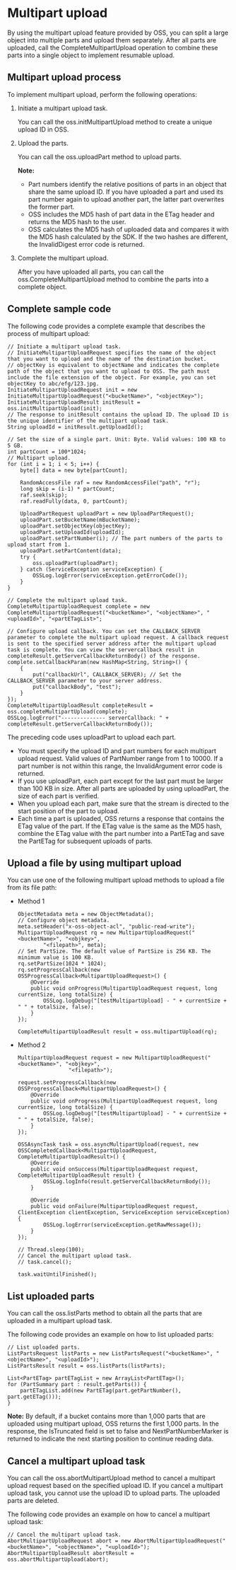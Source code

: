 # Multipart upload

By using the multipart upload feature provided by OSS, you can split a large object into multiple parts and upload them separately. After all parts are uploaded, call the CompleteMultipartUpload operation to combine these parts into a single object to implement resumable upload.

## Multipart upload process

To implement multipart upload, perform the following operations:

1.  Initiate a multipart upload task.

    You can call the oss.initMultipartUpload method to create a unique upload ID in OSS.

2.  Upload the parts.

    You can call the oss.uploadPart method to upload parts.

    **Note:**

    -   Part numbers identify the relative positions of parts in an object that share the same upload ID. If you have uploaded a part and used its part number again to upload another part, the latter part overwrites the former part.
    -   OSS includes the MD5 hash of part data in the ETag header and returns the MD5 hash to the user.
    -   OSS calculates the MD5 hash of uploaded data and compares it with the MD5 hash calculated by the SDK. If the two hashes are different, the InvalidDigest error code is returned.
3.  Complete the multipart upload.

    After you have uploaded all parts, you can call the oss.CompleteMultipartUpload method to combine the parts into a complete object.


## Complete sample code

The following code provides a complete example that describes the process of multipart upload:

```
// Initiate a multipart upload task.
// InitiateMultipartUploadRequest specifies the name of the object that you want to upload and the name of the destination bucket.
// objectKey is equivalent to objectName and indicates the complete path of the object that you want to upload to OSS. The path must include the file extension of the object. For example, you can set objectKey to abc/efg/123.jpg.
InitiateMultipartUploadRequest init = new InitiateMultipartUploadRequest("<bucketName>", "<objectKey>");
InitiateMultipartUploadResult initResult = oss.initMultipartUpload(init);
// The response to initResult contains the upload ID. The upload ID is the unique identifier of the multipart upload task.
String uploadId = initResult.getUploadId();

// Set the size of a single part. Unit: Byte. Valid values: 100 KB to 5 GB.
int partCount = 100*1024;
// Multipart upload.
for (int i = 1; i < 5; i++) {
    byte[] data = new byte[partCount];

    RandomAccessFile raf = new RandomAccessFile("path", "r");
    long skip = (i-1) * partCount;
    raf.seek(skip);
    raf.readFully(data, 0, partCount);

    UploadPartRequest uploadPart = new UploadPartRequest();
    uploadPart.setBucketName(mBucketName);
    uploadPart.setObjectKey(objectKey);
    uploadPart.setUploadId(uploadId);
    uploadPart.setPartNumber(i); // The part numbers of the parts to upload start from 1.
    uploadPart.setPartContent(data);
    try {
        oss.uploadPart(uploadPart);
    } catch (ServiceException serviceException) {
        OSSLog.logError(serviceException.getErrorCode());
    }
}

// Complete the multipart upload task.
CompleteMultipartUploadRequest complete = new CompleteMultipartUploadRequest("<bucketName>", "<objectName>", "<uploadId>", "<partETagList>";

// Configure upload callback. You can set the CALLBACK_SERVER parameter to complete the multipart upload request. A callback request is sent to the specified server address after the multipart upload task is complete. You can view the servercallback result in completeResult.getServerCallbackReturnBody() of the response.
complete.setCallbackParam(new HashMap<String, String>() {
    {
        put("callbackUrl", CALLBACK_SERVER); // Set the CALLBACK_SERVER parameter to your server address.
        put("callbackBody", "test");
    }
});
CompleteMultipartUploadResult completeResult = oss.completeMultipartUpload(complete);
OSSLog.logError("-------------- serverCallback: " + completeResult.getServerCallbackReturnBody());
```

The preceding code uses uploadPart to upload each part.

-   You must specify the upload ID and part numbers for each multipart upload request. Valid values of PartNumber range from 1 to 10000. If a part number is not within this range, the InvalidArgument error code is returned.
-   If you use uploadPart, each part except for the last part must be larger than 100 KB in size. After all parts are uploaded by using uploadPart, the size of each part is verified.
-   When you upload each part, make sure that the stream is directed to the start position of the part to upload.
-   Each time a part is uploaded, OSS returns a response that contains the ETag value of the part. If the ETag value is the same as the MD5 hash, combine the ETag value with the part number into a PartETag and save the PartETag for subsequent uploads of parts.

## Upload a file by using multipart upload

You can use one of the following multipart upload methods to upload a file from its file path:

-   Method 1

    ```
    ObjectMetadata meta = new ObjectMetadata();
    // Configure object metadata.
    meta.setHeader("x-oss-object-acl", "public-read-write");
    MultipartUploadRequest rq = new MultipartUploadRequest("<bucketName>", "<objkey>",
            "<filepath>", meta);
    // Set PartSize. The default value of PartSize is 256 KB. The minimum value is 100 KB.
    rq.setPartSize(1024 * 1024);
    rq.setProgressCallback(new OSSProgressCallback<MultipartUploadRequest>() {
        @Override
        public void onProgress(MultipartUploadRequest request, long currentSize, long totalSize) {
            OSSLog.logDebug("[testMultipartUpload] - " + currentSize + " " + totalSize, false);
        }
    });
    
    CompleteMultipartUploadResult result = oss.multipartUpload(rq);
    ```

-   Method 2

    ```
    MultipartUploadRequest request = new MultipartUploadRequest("<bucketName>", "<objkey>",
                    "<filepath>");
    
    request.setProgressCallback(new OSSProgressCallback<MultipartUploadRequest>() {
        @Override
        public void onProgress(MultipartUploadRequest request, long currentSize, long totalSize) {
            OSSLog.logDebug("[testMultipartUpload] - " + currentSize + " " + totalSize, false);
        }
    });
    
    OSSAsyncTask task = oss.asyncMultipartUpload(request, new OSSCompletedCallback<MultipartUploadRequest, CompleteMultipartUploadResult>() {
        @Override
        public void onSuccess(MultipartUploadRequest request, CompleteMultipartUploadResult result) {
            OSSLog.logInfo(result.getServerCallbackReturnBody());
        }
    
        @Override
        public void onFailure(MultipartUploadRequest request, ClientException clientException, ServiceException serviceException) {
            OSSLog.logError(serviceException.getRawMessage());
        }
    });
    
    // Thread.sleep(100);
    // Cancel the multipart upload task.
    // task.cancel();   
    
    task.waitUntilFinished();
    ```


## List uploaded parts

You can call the oss.listParts method to obtain all the parts that are uploaded in a multipart upload task.

The following code provides an example on how to list uploaded parts:

```
// List uploaded parts.
ListPartsRequest listParts = new ListPartsRequest("<bucketName>", "<objectName>", "<uploadId>");
ListPartsResult result = oss.listParts(listParts);

List<PartETag> partETagList = new ArrayList<PartETag>();
for (PartSummary part : result.getParts()) {
    partETagList.add(new PartETag(part.getPartNumber(), part.getETag()));
}
```

**Note:** By default, if a bucket contains more than 1,000 parts that are uploaded using multipart upload, OSS returns the first 1,000 parts. In the response, the IsTruncated field is set to false and NextPartNumberMarker is returned to indicate the next starting position to continue reading data.

## Cancel a multipart upload task

You can call the oss.abortMultipartUpload method to cancel a multipart upload request based on the specified upload ID. If you cancel a multipart upload task, you cannot use the upload ID to upload parts. The uploaded parts are deleted.

The following code provides an example on how to cancel a multipart upload task:

```
// Cancel the multipart upload task.
AbortMultipartUploadRequest abort = new AbortMultipartUploadRequest("<bucketName>", "<objectName>", "<uploadId>");
AbortMultipartUploadResult abortResult = oss.abortMultipartUpload(abort);
```

